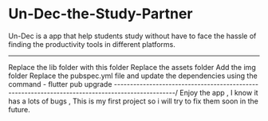 # Un-Dec-the-Study-Partner
Un-Dec is a app that help students study without have to face the hassle of finding the productivity tools in different platforms. 

-------------------------------------------------------------------------------------------------  
Replace the lib folder with this folder 
Replace the assets folder
Add the img folder
Replace the pubspec.yml file and update the dependencies using the command - flutter pub upgrade
-------------------------------------------------------------------------------------------------/
Enjoy the app , I know it has a lots of bugs , This is my first project so i will try to fix them soon in the future.
